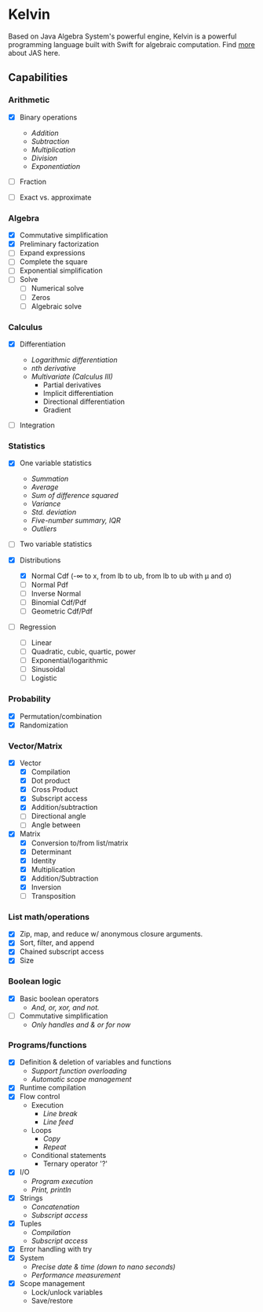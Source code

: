# Kelvin
Based on Java Algebra System's powerful engine, Kelvin is a powerful programming language built with Swift for algebraic computation. Find [more](https://github.com/JiachenRen/java-algebra-system) about JAS here.

## Capabilities

### Arithmetic
- [x] Binary operations
  - *Addition*
  - *Subtraction*
  - *Multiplication*
  - *Division*
  - *Exponentiation*

- [ ] Fraction
- [ ] Exact vs. approximate

### Algebra
- [x] Commutative simplification
- [x] Preliminary factorization
- [ ] Expand expressions
- [ ] Complete the square
- [ ] Exponential simplification
- [ ] Solve
  - [ ] Numerical solve
  - [ ] Zeros
  - [ ] Algebraic solve

### Calculus
- [x] Differentiation
  - *Logarithmic differentiation*
  - *nth derivative*
  - *Multivariate (Calculus III)*
    - Partial derivatives
    - Implicit differentiation
    - Directional differentiation
    - Gradient
  
- [ ] Integration

### Statistics
- [x] One variable statistics
  - *Summation*
  - *Average*
  - *Sum of difference squared*
  - *Variance*
  - *Std. deviation*
  - *Five-number summary, IQR*
  - *Outliers*
  
- [ ] Two variable statistics
- [x] Distributions
  - [x] Normal Cdf (-∞ to x, from lb to ub, from lb to ub with μ and σ)
  - [ ] Normal Pdf
  - [ ] Inverse Normal
  - [ ] Binomial Cdf/Pdf
  - [ ] Geometric Cdf/Pdf
- [ ] Regression
  - [ ] Linear
  - [ ] Quadratic, cubic, quartic, power
  - [ ] Exponential/logarithmic
  - [ ] Sinusoidal
  - [ ] Logistic

### Probability
- [x] Permutation/combination
- [x] Randomization

### Vector/Matrix
- [x] Vector
  - [x] Compilation
  - [x] Dot product
  - [x] Cross Product
  - [x] Subscript access
  - [x] Addition/subtraction
  - [ ] Directional angle
  - [ ] Angle between

- [x] Matrix
  - [x] Conversion to/from list/matrix
  - [x] Determinant
  - [x] Identity
  - [x] Multiplication
  - [x] Addition/Subtraction
  - [x] Inversion
  - [ ] Transposition

### List math/operations
- [x] Zip, map, and reduce w/ anonymous closure arguments.
- [x] Sort, filter, and append
- [x] Chained subscript access
- [x] Size

### Boolean logic
- [x] Basic boolean operators
  - *And, or, xor, and not.*
- [ ] Commutative simplification 
  - *Only handles and & or for now*

### Programs/functions
- [x] Definition & deletion of variables and functions
  - *Support function overloading*
  - *Automatic scope management*
- [x] Runtime compilation
- [x] Flow control
  - Execution
    - *Line break*
    - *Line feed*
  - Loops
    - *Copy*
    - *Repeat*
  - Conditional statements
    - Ternary operator '?'
- [x] I/O
  - *Program execution*
  - *Print, println*
- [x] Strings
  - *Concatenation*
  - *Subscript access*
- [x] Tuples
  - *Compilation*
  - *Subscript access*
- [x] Error handling with try
- [x] System
  - *Precise date & time (down to nano seconds)*
  - *Performance measurement*
- [x] Scope management
  - Lock/unlock variables
  - Save/restore
